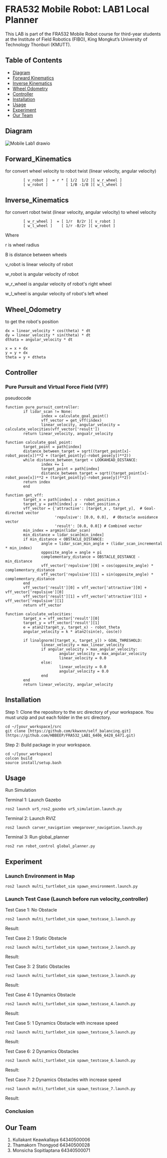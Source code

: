 # FRA532 Mobile Robot: LAB1 Local Planner

This LAB is part of the FRA532 Mobile Robot course for third-year students at the Institute of Field Robotics (FIBO), King Mongkut’s University of Technology Thonburi (KMUTT).

## Table of Contents

- [Diagram](#Diagram)
- [Forward Kinematics](#Forward_Kinematics)
- [Inverse Kinematics](#Inverse_Kinematics)
- [Wheel Odometry](#Wheel_Odometry)
- [Controller](#Controller)
- [Installation](#Installation)
- [Usage](#Usage)
- [Experiment](#Experiment)
- [Our Team](#Our_Team)

## Diagram

![Mobile Lab1 drawio](https://github.com/HBBEEP/FRA532_LAB1_6406_6428_6471/assets/122891621/8dd7d7ec-869e-4868-9dc4-0bd8894c86ce)

## Forward_Kinematics

for convert wheel velocity to robot twist (linear velocity, angular velocity)

```
        [ v_robot ]  = r * [ 1/2  1/2 ][ w_r_wheel ]
        [ w_robot ]        [ 1/B -1/B ][ w_l_wheel ]
```


## Inverse_Kinematics

for convert robot twist (linear velocity, angular velocity) to wheel velocity

```
        [ w_r_wheel ]  = [ 1/r  B/2r ][ v_robot ]
        [ w_l_wheel ]    [ 1/r -B/2r ][ w_robot ]
```

Where

r is wheel radius

B is distance between wheels

v_robot is linear velocity of robot

w_robot is angular velocity of robot

w_r_wheel is angular velocity of robot's right wheel

w_l_wheel is angular velocity of robot's left wheel


## Wheel_Odometry

to get the robot's position

```
dx = linear_velocity * cos(theta) * dt
dy = linear_velocity * sin(theta) * dt
dthata = angular_velocity * dt

x = x + dx
y = y + dx
theta = y + dtheta
```

## Controller

### Pure Pursuit and Virtual Force Field (VFF)

pseudocode

```
function pure_pursuit_controller:
        if lidar_scan != None:
                index = calculate_goal_point()
                vff_vector = get_vff(index)
                linear_velocity, angular_velocity = calculate_velocities(vff_vector['result'])
        return linear_velocity, angualr_velocity

function calculate_goal_point:
        target_point = path[index]
        distance_between_target = sqrt((target_point[x]-robot_pose[x])**2 + (target_point[y]-robot_pose[y])**2))
        while distance_between_target < LOOKAHEAD_DISTANCE:
                index += 1
                target_point = path[index]
                distance_between_target = sqrt((target_point[x]-robot_pose[x])**2 + (target_point[y]-robot_pose[y])**2))
        return index
        end

function get_vff:
        target_x = path[index].x - robot_position.x
        target_y = path[index].y - robot_position.y
        vff_vector = {'attractive': [target_x , target_y],  # Goal-directed vector
                      'repulsive': [0.0, 0.0],  # Obstacle avoidance vector
                      'result': [0.0, 0.0]} # Combined vector
        min_index = argmin(lidar_scan)
        min_distance = lidar_scan[min_index]
        if min_distance < OBSTACLE_DISTANCE:
                angle = lidar_scan_min_angle + (lidar_scan_incremental * min_index)
                opposite_angle = angle + pi
                complementary_distance = OBSTACLE_DISTANCE - min_distance
                vff_vector['repulsive'][0] = cos(opposite_angle) * complementary_distance
                vff_vector['repulsive'][1] = sin(opposite_angle) * complementary_distance
        end
        vff_vector['result'][0] = vff_vector['attractive'][0] + vff_vector['repulsive'][0]
        vff_vector['result'][1] = vff_vector['attractive'][1] + vff_vector['repulsive'][1]
        return vff_vector

function calculate_velocities:
        target_x = vff_vector['result'][0]
        target_y = vff_vector['result'][1]
        e = atan2(target_y, target_x) - robot_theta
        angular_velocity = k * atan2(sin(e), cos(e))

        if linalgnorm([target_x, target_y]) > GOAL_THRESHOLD:
                linear_velocity = max_linear_velocity
                if angular_velocity > max_angular_velocity:
                        angular_velocity = max_angular_velocity
                        linear_velocity = 0.0
                else:
                        linear_velocity = 0.0
                        angular_velocity = 0.0
                end
        end
        return linear_velocity, angular_velocity
```

## Installation

Step 1: Clone the repository to the src directory of your workspace. You must unzip and put each folder in the src directory.

```
cd ~/[your_workspace]/src
git clone [https://github.com/kkwxnn/self_balancing.git](https://github.com/HBBEEP/FRA532_LAB1_6406_6428_6471.git)
```
Step 2:  Build package in your workspace.
```
cd ~/[your_workspace]
colcon build 
source install/setup.bash
```
## Usage

Run Simulation

Terminal 1: Launch Gazebo
```
ros2 launch ur5_ros2_gazebo ur5_simulation.launch.py
```
Terminal 2: Launch RVIZ
```
ros2 launch carver_navigation vmegarover_navigation.launch.py
```
Terminal 3: Run global_planner
```
ros2 run robot_control global_planner.py
```

## Experiment

### Launch Environment in Map

```
ros2 launch multi_turtlebot_sim spawn_environment.launch.py
```
### Launch Test Case (Launch before run velocity_controller)

Test Case 1: No Obstacle

```
ros2 launch multi_turtlebot_sim spawn_testcase_1.launch.py
```
Result:


Test Case 2: 1 Static Obstacle

```
ros2 launch multi_turtlebot_sim spawn_testcase_2.launch.py
```
Result:


Test Case 3: 2 Static Obstacles

```
ros2 launch multi_turtlebot_sim spawn_testcase_3.launch.py
```
Result:


Test Case 4: 1 Dynamics Obstacle

```
ros2 launch multi_turtlebot_sim spawn_testcase_4.launch.py
```
Result:


Test Case 5: 1 Dynamics Obstacle with increase speed

```
ros2 launch multi_turtlebot_sim spawn_testcase_5.launch.py
```
Result:


Test Case 6: 2 Dynamics Obstacles 

```
ros2 launch multi_turtlebot_sim spawn_testcase_6.launch.py
```
Result:


Test Case 7: 2 Dynamics Obstacles with increase speed

```
ros2 launch multi_turtlebot_sim spawn_testcase_7.launch.py
```
Result:


### Conclusion


## Our Team

1. Kullakant Keawkallaya 64340500006
2. Thamakorn Thongyod 64340500028
3. Monsicha Sopitlaptana 64340500071
